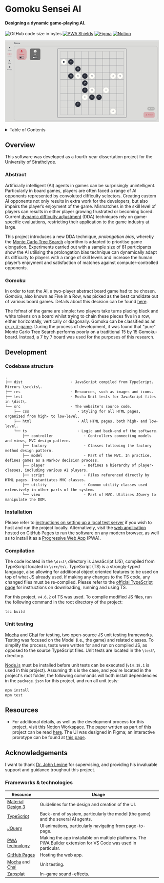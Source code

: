 # Gomoku Sensei AI
#### Designing a dynamic game-playing AI.

![GitHub code size in bytes](https://img.shields.io/github/languages/code-size/HaresMahmood/gomoku-sensei)
[![PWA Shields](https://www.pwa-shields.com/1.0.0/series/classic/white/purple.svg)](https://web.dev/progressive-web-apps/)
[![Figma](https://badgen.net/badge/icon/Figma%20Prototype/orange?icon=https://upload.wikimedia.org/wikipedia/commons/3/33/Figma-logo.svg&label)](https://www.figma.com/proto/uhH23aRZvGQsOViY0bnnVP/Gomoku?node-id=64%3A19)
[![Notion](https://badgen.net/badge/icon/Notion%20Workspace/black?icon=https://cdn.worldvectorlogo.com/logos/notion-logo-1.svg&label)](https://opposite-brain-cb0.notion.site/CS408-1e5c4e3c9b0d4291b6a968855d9270e9)

![Screenshot](./res/screenshot.png)

<details>
    <summary> Table of Contents </summary>
    <ol> 
        <li> <a href="#overview"> Overview </a> </li>
            <ol>
                <li> <a href="#aims--objectives"> Aims & objectives </a> </li>
                <li> <a href="#gomoku"> Gomoku </a> </li>
            </ol>
        <li> <a href="#development"> Development </a> </li>
            <ol>
                <li> <a href="#codebase-structure"> Codebase structure </a> </li>
                <li> <a href="#installation"> Installation </a> </li>
                <li> <a href="#compilation"> Compilation </a> </li>
                <li> <a href="#compilation"> Compilation </a> </li>
                <li> <a href="#unit-testing"> Unit testing </a> </li>
            </ol>
        <li> <a href="#resources"> Resources </a> </li>
        <li> <a href="#acknowledgements"> Acknowledgements </a> </li>
            <ol>
                <li> <a href="#frameworks--technologies"> Frameworks & technologies </a> </li>
            </ol>
    </ol>
</details>

## Overview
This software was developed as a fourth-year dissertation project for the University of Strathclyde.

### Abstract

Artificially intelligent (AI) agents in games can be surprisingly unintelligent. Particularly in board games, players are often faced a range of AI opponents represented by convoluted difficulty selectors. Creating custom AI opponents not only results in extra work for the developers, but also impairs the player’s enjoyment of the game. Mismatches in the skill level of players can results in either player growing frustrated or becoming bored. Current [dynamic difficulty adjustment](https://en.wikipedia.org/wiki/Dynamic_game_difficulty_balancing) (DDA) techniques rely on game-specific evaluations, restricting their application to the game industry at large. 

This project introduces a new DDA technique, _prolongation bias_, whereby the [Monte Carlo Tree Search](https://en.wikipedia.org/wiki/Monte_Carlo_tree_search) algorithm is adapted to prioritise game elongation. Experiments carried out with a sample size of 81 participants show the AI utilising the prolongation bias technique can dynamically adapt its difficulty to players with a range of skill levels and increase the human player’s enjoyment and satisfaction of matches against computer-controlled opponents.

### Gomoku

In order to test the AI, a two-player abstract board game had to be chosen. _Gomoku_, also known as Five in a Row, was picked as the best candidate out of various board games. Details about this decision can be found [here](https://opposite-brain-cb0.notion.site/Game-choice-735efe566bef40b08ebfc9a0d75389ff).

The fofmat of the game are simple: two players take turns placing black and white tokens on a board whilst trying to chain these pieces five in a row, either horizontally, vertically or diagonally. Gomoku can be classified as an [_m, n, k_-game](https://en.wikipedia.org/wiki/M,n,k-game). During the process of development, it was found that "pure" Monte Carlo Tree Search performs poorly on a traditional 15 by 15 Gomoku-board. Instead, a 7 by 7 board was used for the purposes of this research.

## Development

### Codebase structure

```
.
├── dist                      · JavaScript compiled from TypeScript. Mirrors \src\ts\.
├── res                       · Resources, such as images and icons.
├── test                      · Mocha Unit tests for JavaScript files in \dist\.
└── src                       · The website's source code.
    ├── css                      · Styling for all HTML pages, organized from high- to low-level.
    ├── html                     · All HTML pages, both high- and low-level.
    └── ts                       · Logic and back-end of the software.
        ├── controller              · Controllers connecting models and views, MVC design pattern.
        ├── factory                 · Classes following the factory method design pattern.
        ├── model                   · Part of the MVC. In practice, defines games as a Markov decision process.
        ├── player                  · Defines a hierarchy of player-classes, including various AI players.
        ├── script                  · Files referenced directly by HTML pages. Instantiates MVC classes.
        ├── utility                 · Common utility classes used extensively in other parts of the system.
        └── view                    · Part of MVC. Utilises JQuery to manipulate the DOM.
```

### Installation
Please refer to [instructions on setting up a local test server](https://developer.mozilla.org/en-US/docs/Learn/Common_questions/set_up_a_local_testing_server) if you wish to host and run the project locally. Alternatively, visit the [web application](https://haresmahmood.github.io/gomoku-sensei/) hosted on GitHub Pages to run the software on any modern browser, as well as to install it as a [Progressive Web App](https://web.dev/progressive-web-apps/) (PWA).

### Compilation
The code located in the `\dist\` directory is JavaScript (JS), compiled from TypeScript located in `\src/ts\`. TypeScript (TS) is a strongly-typed language, also allowing for additional object oriented features to be used on top of what JS already used. If making any changes to the TS code, any changed files must be re-compiled. Please refer to the [official TypeScript page](https://www.typescriptlang.org/) for instructions on downloading, running and using TS.

For this project, `v4.6.2` of TS was used. To compile modified JS files, run the following command in the root directory of the project:

```console
tsc build
```

### Unit testing
[Mocha](https://mochajs.org/) and [Chai](https://www.chaijs.com/) for testing, two open-source JS unit testing frameworks. Testing was focused on the Model (i.e., the game) and related classes. To simplify the process, tests were written for and run on compiled JS, as opposed to the source TypeScript files. Unit tests are located in the `\test\` directory.

[Node.js](https://nodejs.org/en/) must be installed before unit tests can be executed (`v14.18.1` is used in this project). Assuming this is the case, and you're located in the project's root folder, the following commands will both install dependencies in the `package.json` for this project, and run all unit tests:

```console
npm install
npm test
```

## Resources
* For additional details, as well as the development process for this project, visit this [Notion Workspace](https://opposite-brain-cb0.notion.site/CS408-1e5c4e3c9b0d4291b6a968855d9270e9). The paper written as part of this project can be read [here](https://s3.us-west-2.amazonaws.com/secure.notion-static.com/61ec2c18-660e-46ec-8590-3e2e8ce3d316/progress_report.pdf?X-Amz-Algorithm=AWS4-HMAC-SHA256&X-Amz-Content-Sha256=UNSIGNED-PAYLOAD&X-Amz-Credential=AKIAT73L2G45EIPT3X45%2F20220222%2Fus-west-2%2Fs3%2Faws4_request&X-Amz-Date=20220222T001249Z&X-Amz-Expires=86400&X-Amz-Signature=0313cab7c63a706c3e7285a00cef6f1991de20f2b31157649f4a4721556398cd&X-Amz-SignedHeaders=host&response-content-disposition=filename%20%3D%22progress%2520report.pdf%22&x-id=GetObject). The UI was designed in Figma; an interactive prorotype can be found at [this page](https://www.figma.com/proto/uhH23aRZvGQsOViY0bnnVP/Gomoku?node-id=64%3A19).

## Acknowledgements
I want to thank [Dr. John Levine](https://www.strath.ac.uk/staff/levinejohndr/) for supervising, and providing his invaluable support and guidance troughout this project.

### Frameworks & technologies
| Resource                                                | Usage                                                                                                                                          |
|---------------------------------------------------------|--------------------------------------|
| [Material Design 3](https://m3.material.io/)            | Guidelines for the design and creation of the UI.                                                                                              |
| [TypeScript](https://www.typescriptlang.org/)           | Back-end of system, particularly the model (the game) and the several AI agents.                                                               |
| [JQuery](https://jquery.com/)                           | UI animations, particularly navigating from page-to-page.                                                                                      |
| [PWA technology](https://web.dev/progressive-web-apps/) | Making the app installable on multiple platforms. The [PWA Builder](https://www.pwabuilder.com/) extension for VS Code was used in particular. |
| [GitHub Pages](https://pages.github.com/)               | Hosting the web app.                                                                                                                           |
| [Mocha](https://mochajs.org/) and [Chai](https://www.chaijs.com/) | Unit testing.                                                                                                                                  |
| [Zapsplat](https://www.zapsplat.com/)                   | In-game sound-effects.                                                                                                                          |
